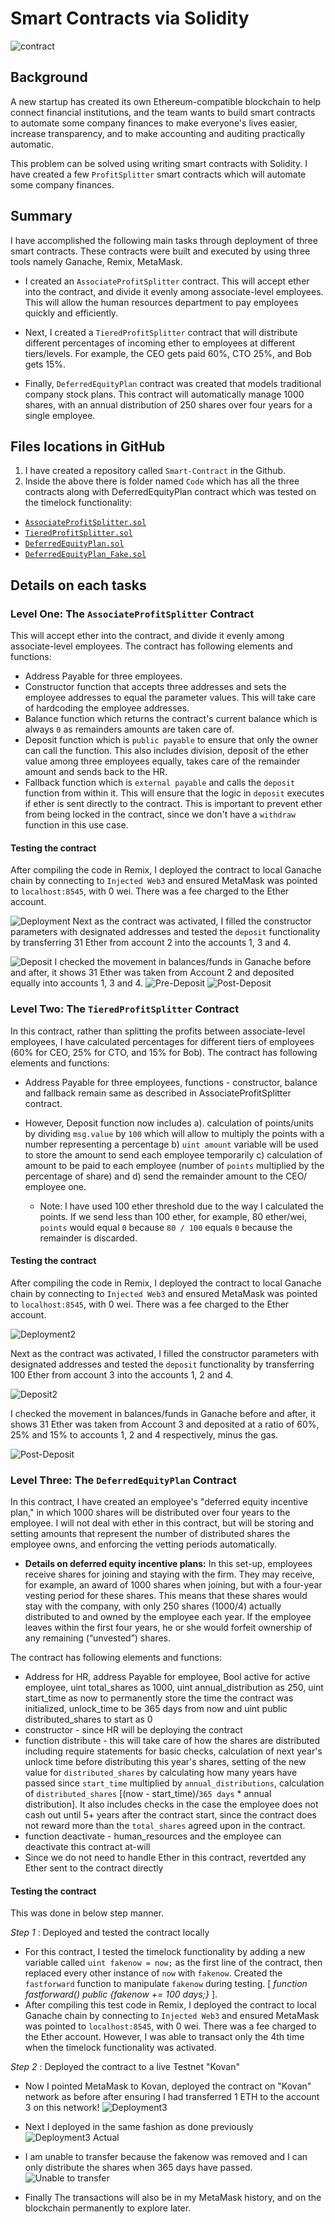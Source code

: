 # Smart Contracts via Solidity

![contract](Images/Smart-Contract-Illustration.jpg)

## <b> Background </b>

A new startup has created its own Ethereum-compatible blockchain to help connect financial institutions, and the team wants to build smart contracts to automate some company finances to make everyone's lives easier, increase transparency, and to make accounting and auditing practically automatic.

This problem can be solved using writing smart contracts with Solidity. I have created a few `ProfitSplitter` smart contracts which will automate some company finances.

## <b> Summary </b>

I have accomplished the following main tasks through deployment of three smart contracts. These contracts were built and executed by using three tools namely Ganache, Remix, MetaMask.

* I created an `AssociateProfitSplitter` contract. This will accept ether into the contract, and divide it evenly among associate-level employees. This will allow the human resources department to pay employees quickly and efficiently.

* Next, I created a `TieredProfitSplitter` contract that will distribute different percentages of incoming ether to employees at different tiers/levels. For example, the CEO gets paid 60%, CTO 25%, and Bob gets 15%.

* Finally, `DeferredEquityPlan` contract was created that models traditional company stock plans. This contract will automatically manage 1000 shares, with an annual distribution of 250 shares over four years for a single employee.

## <b> Files locations in GitHub </b>

1. I have created a repository called `Smart-Contract` in the Github.
2. Inside the above there is folder named `Code` which has all the three contracts along with DeferredEquityPlan contract which was tested on the timelock functionality:
* [`AssociateProfitSplitter.sol`](Code/AssociateProfitSplitter.sol)
* [`TieredProfitSplitter.sol`](Code/TieredProfitSplitter.sol)
* [`DeferredEquityPlan.sol`](Code/DeferredEquityPlan.sol)
* [`DeferredEquityPlan_Fake.sol`](Code/DeferredEquityPlan-Fake.sol)
## <b> Details on each tasks </b>

### <b> Level One: The `AssociateProfitSplitter` Contract </b>
This will accept ether into the contract, and divide it evenly among associate-level employees. The contract has following elements and functions:
* Address Payable for three employees.
* Constructor function that accepts three addresses and sets the employee addresses to equal the parameter values. This will take care of hardcoding the employee addresses.
* Balance function which returns the contract's current balance which is always `0` as remainders amounts are taken care of.
* Deposit function which is `public payable` to ensure that only the owner can call the function. This also includes division, deposit of the ether value among three employees equally, takes care of the remainder amount and sends back to the HR.
* Fallback function which is `external payable` and calls the `deposit` function from within it. This will ensure that the logic in `deposit` executes if ether is sent directly to the contract. This is important to prevent ether from being locked in the contract, since we don't have a `withdraw` function in this use case.

#### <b> Testing the contract </b>

After compiling the code in Remix, I deployed the contract to local Ganache chain by connecting to `Injected Web3` and ensured MetaMask was pointed to `localhost:8545`, with 0 wei. There was a fee charged to the Ether account.

![Deployment](Images/Deployment.PNG)
Next as the contract was activated, I filled the constructor parameters with designated addresses and tested the `deposit` functionality by transferring 31 Ether from account 2 into the accounts 1, 3 and 4.

![Deposit](Images/Deposit.PNG)
I checked the movement in balances/funds in Ganache before and after, it shows 31 Ether was taken from Account 2 and deposited equally into accounts 1, 3 and 4.
![Pre-Deposit](Images/pre_deposit.PNG)
![Post-Deposit](Images/post_deposit.PNG)

### Level Two: The `TieredProfitSplitter` Contract

In this contract, rather than splitting the profits between associate-level employees, I have calculated percentages for different tiers of employees (60% for CEO, 25% for CTO, and 15% for Bob). The contract has following elements and functions:
* Address Payable for three employees, functions - constructor, balance and fallback remain same as described in AssociateProfitSplitter contract.
* However, Deposit function now includes a). calculation of points/units by dividing `msg.value` by `100` which will allow to multiply the points with a number representing a percentage b) `uint amount` variable will be used to store the amount to send each employee temporarily c) calculation of amount to be paid to each employee (number of `points` multiplied by the percentage of share) and d) send the remainder amount to the CEO/ employee one.

  * Note: I have used 100 ether threshold due to the way I calculated the points. If we send less than 100 ether, for example, 80 ether/wei, `points` would equal `0` because `80 / 100` equals `0` because the remainder is discarded. 

#### <b> Testing the contract </b>

After compiling the code in Remix, I deployed the contract to local Ganache chain by connecting to `Injected Web3` and ensured MetaMask was pointed to `localhost:8545`, with 0 wei. There was a fee charged to the Ether account.

![Deployment2](Images/Deployment2.PNG)

Next as the contract was activated, I filled the constructor parameters with designated addresses and tested the `deposit` functionality by transferring 100 Ether from account 3 into the accounts 1, 2 and 4.

![Deposit2](Images/Deposit2.PNG)

I checked the movement in balances/funds in Ganache before and after, it shows 31 Ether was taken from Account 3 and deposited at a ratio of 60%, 25% and 15% to accounts 1, 2 and 4 respectively, minus the gas.

![Post-Deposit](Images/post_deposit2.PNG)

### <b> Level Three: The `DeferredEquityPlan` Contract </b>

In this contract, I have created an employee's "deferred equity incentive plan," in which 1000 shares will be distributed over four years to the employee. I will not deal with ether in this contract, but will be storing and setting amounts that represent the number of distributed shares the employee owns, and enforcing the vetting periods automatically.

* **Details on deferred equity incentive plans:** In this set-up, employees receive shares for joining and staying with the firm. They may receive, for example, an award of 1000 shares when joining, but with a four-year vesting period for these shares. This means that these shares would stay with the company, with only 250 shares (1000/4) actually distributed to and owned by the employee each year. If the employee leaves within the first four years, he or she would forfeit ownership of any remaining (“unvested”) shares.

The contract has following elements and functions:

* Address for HR, address Payable for employee, Bool active for active employee, uint total_shares as 1000, uint annual_distribution as 250, uint start_time as now to permanently store the time the contract was initialized, unlock_time to be 365 days from now and uint public distributed_shares to start as 0
* constructor - since HR will be deploying the contract
* function distribute - this will take care of how the shares are distributed including require statements for basic checks, calculation of next year's unlock time before distributing this year's shares, setting of the new value for `distributed_shares` by calculating how many years have passed since `start_time` multiplied by `annual_distributions`, calculation of `distributed_shares` [(now - start_time)/`365 days` * annual distribution]. It also includes checks in the case the employee does not cash out until 5+ years after the contract start, since the contract does not reward more than the `total_shares` agreed upon in the contract.
* function deactivate  - human_resources and the employee can deactivate this contract at-will
* Since we do not need to handle Ether in this contract, revertded any Ether sent to the contract directly

#### <b> Testing the contract </b>
This was done in below step manner. 

<i> Step 1 </i>: Deployed and tested the contract locally
* For this contract, I tested the timelock functionality by adding a new variable called `uint fakenow = now;` as the first line of the contract, then replaced every other instance of `now` with `fakenow`. Created the `fastforward` function to manipulate `fakenow` during testing. [ <i> function fastforward() public {fakenow += 100 days;} </i> ]. 
* After compiling this test code in Remix, I deployed the contract to local Ganache chain by connecting to `Injected Web3` and ensured MetaMask was pointed to `localhost:8545`, with 0 wei. There was a fee charged to the Ether account. However, I was able to transact only the 4th time when the timelock functionality was activated. 

<i> Step 2 </i>: Deployed the contract to a live Testnet "Kovan"
* Now I pointed MetaMask to Kovan, deployed the contract on "Kovan" network as before after ensuring I had transferred 1 ETH to the account 3 on this network!
![Deployment3](Images/Deployment3.PNG)

* Next I deployed in the same fashion as done previously 
![Deployment3 Actual](Images/Deployment3_actual.PNG)

* I am unable to transfer because the fakenow was removed and I can only distribute the shares when 365 days have passed.
![Unable to transfer](Images/unable_to_transfer.PNG)

* Finally The transactions will also be in my MetaMask history, and on the blockchain permanently to explore later.


